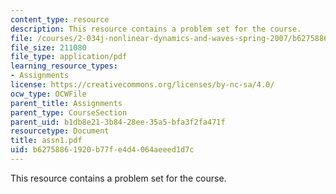 ```yaml
---
content_type: resource
description: This resource contains a problem set for the course.
file: /courses/2-034j-nonlinear-dynamics-and-waves-spring-2007/b62758861920b77fe4d4064aeeed1d7c_assn1.pdf
file_size: 211080
file_type: application/pdf
learning_resource_types:
- Assignments
license: https://creativecommons.org/licenses/by-nc-sa/4.0/
ocw_type: OCWFile
parent_title: Assignments
parent_type: CourseSection
parent_uid: b1db8e21-3b84-28ee-35a5-bfa3f2fa471f
resourcetype: Document
title: assn1.pdf
uid: b6275886-1920-b77f-e4d4-064aeeed1d7c
---
```

This resource contains a problem set for the course.